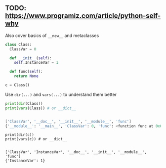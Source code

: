 ## TODO: https://www.programiz.com/article/python-self-why

Also cover basics of `__new__` and metaclasses

```python
class Class:
  ClassVar = 0

  def __init__(self):
    self.InstanceVar = 1

  def func(self):
    return None

c = Class()
```

Use `dir(...)` and `vars(...)` to understand them better


```python
print(dir(Class))
print(vars(Class)) # or __dict__


['ClassVar', '__doc__', '__init__', '__module__', 'func']
{'__module__': '__main__', 'ClassVar': 0, 'func': <function func at 0x0000000002C5AEB8>, '__init__': <function __init__ at 0x0000000002C5AE48>, '__doc__': None}
```

```
print(dir(c))
print(vars(c)) # or __dict__


['ClassVar', 'InstanceVar', '__doc__', '__init__', '__module__', 'func']
{'InstanceVar': 1}
```
